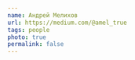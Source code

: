 ```yaml
---
name: Андрей Мелихов
url: https://medium.com/@amel_true
tags: people
photo: true
permalink: false
---
```

